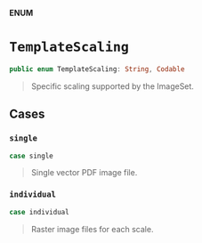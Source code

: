 **ENUM**

# `TemplateScaling`

```swift
public enum TemplateScaling: String, Codable
```

> Specific scaling supported by the ImageSet.

## Cases
### `single`

```swift
case single
```

> Single vector PDF image file.

### `individual`

```swift
case individual
```

> Raster image files for each scale.
